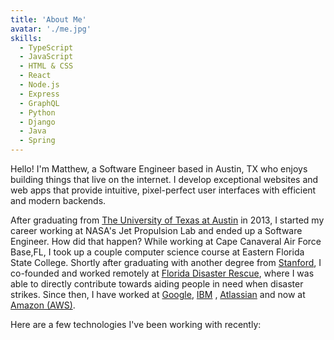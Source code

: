 ```yaml
---
title: 'About Me'
avatar: './me.jpg'
skills:
  - TypeScript
  - JavaScript
  - HTML & CSS
  - React
  - Node.js
  - Express
  - GraphQL
  - Python 
  - Django
  - Java 
  - Spring 
---
```


Hello! I'm Matthew, a Software Engineer based in Austin, TX who enjoys building things that live on the internet. I develop exceptional websites and web apps that provide intuitive, pixel-perfect user interfaces with efficient and modern backends.

After graduating from [The University of Texas at Austin](https://www.utexas.edu/) in 2013, I started my career working at NASA's Jet Propulsion Lab and ended up a Software Engineer. How did that happen? While working at Cape Canaveral Air Force Base,FL, I took up a couple computer science course at Eastern Florida State College. Shortly after graduating with another degree from [Stanford](https://www.stanford.edu/), I co-founded and worked remotely at [Florida Disaster Rescue](https://www.floridadisasterrecue.org), where I was able to directly contribute towards aiding people in need when disaster strikes. Since then, I have worked at [Google](https://www.google.com), [IBM](https://www.IBM.com) , [Atlassian](https://www.Atlassian.com) and now at [Amazon (AWS)](https://www.aws.com). 

Here are a few technologies I've been working with recently:
